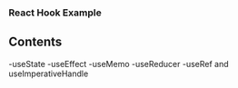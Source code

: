 ### React Hook Example
## Contents
-useState
-useEffect
-useMemo
-useReducer
-useRef and useImperativeHandle